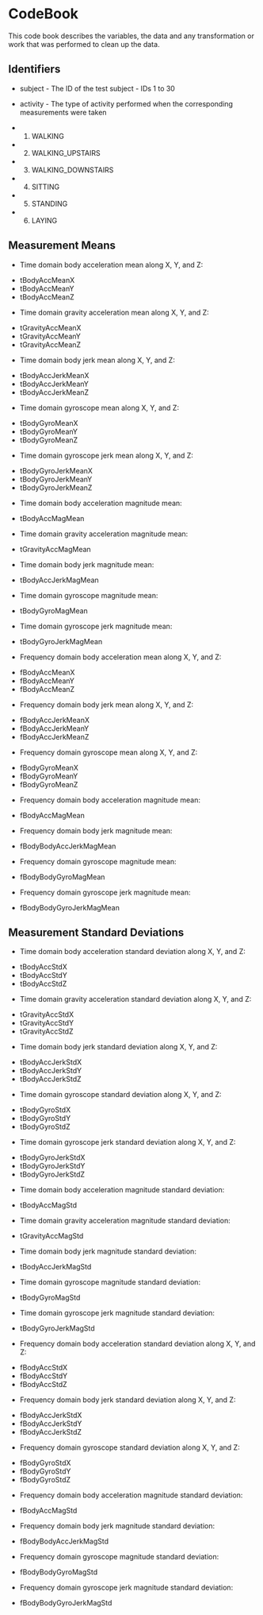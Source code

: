 # CodeBook

This code book describes the variables, the data and any transformation or work that was performed to clean up the data. 

## Identifiers

* subject - The ID of the test subject - IDs 1 to 30
* activity - The type of activity performed when the corresponding measurements were taken

 * 1. WALKING
 * 2. WALKING_UPSTAIRS
 * 3. WALKING_DOWNSTAIRS
 * 4. SITTING
 * 5. STANDING
 * 6. LAYING

## Measurement Means

* Time domain body acceleration mean along X, Y, and Z:
 - tBodyAccMeanX
 - tBodyAccMeanY
 - tBodyAccMeanZ

* Time domain gravity acceleration mean along X, Y, and Z:
 - tGravityAccMeanX
 - tGravityAccMeanY
 - tGravityAccMeanZ

* Time domain body jerk mean along X, Y, and Z:
 - tBodyAccJerkMeanX
 - tBodyAccJerkMeanY
 - tBodyAccJerkMeanZ

* Time domain gyroscope mean along X, Y, and Z:
 - tBodyGyroMeanX
 - tBodyGyroMeanY
 - tBodyGyroMeanZ

* Time domain gyroscope jerk mean along X, Y, and Z:
 - tBodyGyroJerkMeanX
 - tBodyGyroJerkMeanY
 - tBodyGyroJerkMeanZ

* Time domain body acceleration magnitude mean:
 - tBodyAccMagMean

* Time domain gravity acceleration magnitude mean:
 - tGravityAccMagMean

* Time domain body jerk magnitude mean:
 - tBodyAccJerkMagMean

* Time domain gyroscope magnitude mean:
 - tBodyGyroMagMean

* Time domain gyroscope jerk magnitude mean:
 - tBodyGyroJerkMagMean

* Frequency domain body acceleration mean along X, Y, and Z:
 - fBodyAccMeanX
 - fBodyAccMeanY
 - fBodyAccMeanZ

* Frequency domain body jerk mean along X, Y, and Z:
 - fBodyAccJerkMeanX
 - fBodyAccJerkMeanY
 - fBodyAccJerkMeanZ

* Frequency domain gyroscope mean along X, Y, and Z:
 - fBodyGyroMeanX
 - fBodyGyroMeanY
 - fBodyGyroMeanZ

* Frequency domain body acceleration magnitude mean:
 - fBodyAccMagMean

* Frequency domain body jerk magnitude mean:
 - fBodyBodyAccJerkMagMean

* Frequency domain gyroscope magnitude mean:
 - fBodyBodyGyroMagMean

* Frequency domain gyroscope jerk magnitude mean:
 - fBodyBodyGyroJerkMagMean

## Measurement Standard Deviations

* Time domain body acceleration standard deviation along X, Y, and Z:
 - tBodyAccStdX
 - tBodyAccStdY
 - tBodyAccStdZ

* Time domain gravity acceleration standard deviation along X, Y, and Z:
 - tGravityAccStdX
 - tGravityAccStdY
 - tGravityAccStdZ

* Time domain body jerk standard deviation along X, Y, and Z:
 - tBodyAccJerkStdX
 - tBodyAccJerkStdY
 - tBodyAccJerkStdZ

* Time domain gyroscope standard deviation along X, Y, and Z:
 - tBodyGyroStdX
 - tBodyGyroStdY
 - tBodyGyroStdZ

* Time domain gyroscope jerk standard deviation along X, Y, and Z:
 - tBodyGyroJerkStdX
 - tBodyGyroJerkStdY
 - tBodyGyroJerkStdZ

* Time domain body acceleration magnitude standard deviation:
 - tBodyAccMagStd

* Time domain gravity acceleration magnitude standard deviation:
 - tGravityAccMagStd

* Time domain body jerk magnitude standard deviation:
 - tBodyAccJerkMagStd

* Time domain gyroscope magnitude standard deviation:
 - tBodyGyroMagStd

* Time domain gyroscope jerk magnitude standard deviation:
 - tBodyGyroJerkMagStd

* Frequency domain body acceleration standard deviation along X, Y, and Z:
 - fBodyAccStdX
 - fBodyAccStdY
 - fBodyAccStdZ

* Frequency domain body jerk standard deviation along X, Y, and Z:
 - fBodyAccJerkStdX
 - fBodyAccJerkStdY
 - fBodyAccJerkStdZ

* Frequency domain gyroscope standard deviation along X, Y, and Z:
 - fBodyGyroStdX
 - fBodyGyroStdY
 - fBodyGyroStdZ

* Frequency domain body acceleration magnitude standard deviation:
 - fBodyAccMagStd

* Frequency domain body jerk magnitude standard deviation:
 - fBodyBodyAccJerkMagStd

* Frequency domain gyroscope magnitude standard deviation:
 - fBodyBodyGyroMagStd

* Frequency domain gyroscope jerk magnitude standard deviation:
 - fBodyBodyGyroJerkMagStd
